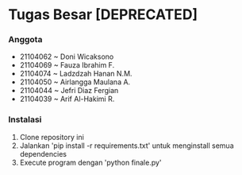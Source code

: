 # Tugas Besar [DEPRECATED]

### Anggota
- 21104062 ~ Doni Wicaksono
- 21104069 ~ Fauza Ibrahim F.
- 21104074 ~ Ladzdzah Hanan N.M.
- 21104050 ~ Airlangga Maulana A.
- 21104044 ~ Jefri Diaz Fergian
- 21104039 ~ Arif Al-Hakimi R.

### Instalasi
1. Clone repository ini
2. Jalankan 'pip install -r requirements.txt' untuk menginstall semua dependencies
3. Execute program dengan 'python finale.py'